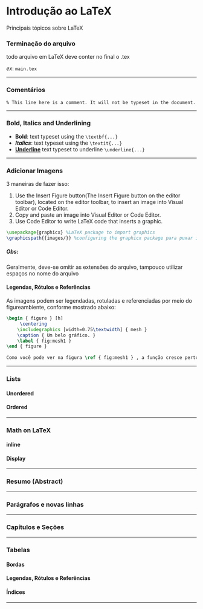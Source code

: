 # Introdução ao LaTeX

Principais tópicos sobre LaTeX

### Terminação do arquivo
todo arquivo em LaTeX deve conter no final o .tex

*ex*: `main.tex`

---
### Comentários
`% This line here is a comment. It will not be typeset in the document.`

---
### Bold, Italics and Underlining

- **Bold**: text typeset using the `\textbf{...}`
- ***Italics***: text typeset using the `\textit{...}`
- **<u>Underline</u>** text typeset to underline `\underline{...}`

---
### Adicionar Imagens
 3 maneiras de fazer isso:
1. Use the Insert Figure button(The Insert Figure button on the editor toolbar), located on the editor toolbar, to insert an image into Visual Editor or Code Editor.
2. Copy and paste an image into Visual Editor or Code Editor.
3. Use Code Editor to write LaTeX code that inserts a graphic.
```Latex
\usepackage{graphicx} %LaTeX package to import graphics
\graphicspath{{images/}} %configuring the graphicx package para puxar imagem dentro de uma pasta
```

##### Obs:
Geralmente, deve-se omitir as extensões do arquivo, tampouco utilizar espaços no nome do arquivo

#### Legendas, Rótulos e Referências

As imagens podem ser legendadas, rotuladas e referenciadas por meio do figureambiente, conforme mostrado abaixo:

```Latex
\begin { figure } [h]
     \centering 
    \includegraphics [width=0.75\textwidth] { mesh } 
    \caption { Um belo gráfico. } 
    \label { fig:mesh1 } 
\end { figure }
  
Como você pode ver na figura \ref { fig:mesh1 } , a função cresce perto da origem. Este exemplo está na página \pageref { fig:mesh1 }.
```

--- 

### Lists

#### Unordered

#### Ordered

---

### Math on LaTeX

#### inline

#### Display

---

### Resumo (Abstract)

---

### Parágrafos e novas linhas

---

### Capítulos e Seções

---

### Tabelas

#### Bordas

#### Legendas, Rótulos e Referências

#### Índices

---